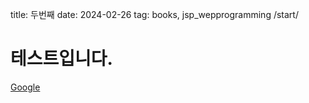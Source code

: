title: 두번째
date: 2024-02-26
tag: books, jsp_wepprogramming
/start/

# 테스트입니다.

[Google](https://www.google.com)

